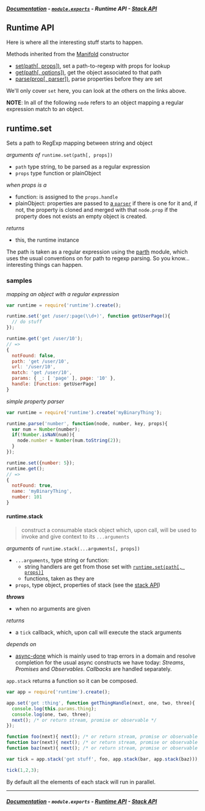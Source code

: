 ##### [Documentation][t-docs] - [`module.exports`][t-module] - Runtime API - [Stack API][t-stack-api]

## Runtime API

Here is where all the interesting stuff starts to happen.

Methods inherited from the [Manifold][x-manifold] constructor

- [set(path[, props])][x-runtime-set], set a path-to-regexp with props for lookup
- [get(path[, options])][x-runtime-get], get the object associated to that path
- [parse(prop[, parser])][x-runtime-parse], parse properties before they are set

We'll only cover `set` here, you can look at the others on the links above.

**NOTE**: In all of the following `node` refers to an object mapping a regular expression match to an object.

## runtime.set
Sets a path to RegExp mapping between string and object

_arguments of_ `runtime.set(path[, props])`
- `path` type string, to be parsed as a regular expression
- `props` type function or plainObject

_when props is a_
- function: is assigned to the `props.handle`
- plainObject: properties are passed to [a `parser`][x-runtime-parse] if there is one for it and, if not, the property is cloned and merged with that `node.prop` if the property does not exists an empty object is created.

_returns_
 - this, the runtime instance

The path is taken as a regular expression using the  [parth](http://github.com/stringparser/parth) module, which uses the usual conventions on for path to regexp parsing. So you know... interesting things can happen.

### samples

_mapping an object with a regular expression_
```js
var runtime = require('runtime').create();

runtime.set('get /user/:page(\\d+)', function getUserPage(){
  // do stuff
});

runtime.get('get /user/10');
// =>
{
  notFound: false,
  path: 'get /user/10',
  url: '/user/10',
  match: 'get /user/10',
  params: { _: [ 'page' ], page: '10' },
  handle: [Function: getUserPage]
}
```

_simple property parser_
```js
var runtime = require('runtime').create('myBinaryThing');

runtime.parse('number', function(node, number, key, props){
  var num = Number(number);
  if(!Number.isNaN(num)){
    node.number = Number(num.toString(2));
  }
});

runtime.set({number: 5});
runtime.get();
// =>
{
  notFound: true,
  name: 'myBinaryThing',
  number: 101
}
```

#### runtime.stack
> construct a consumable stack object which, upon call, will be used to
invoke and give context to its `...arguments`

_arguments_ of `runtime.stack(...arguments[, props])`
- `...arguments`, type string or function:
  - string handlers are get from those set with [`runtime.set(path[, props)]`][x-runtime-set]
  - functions, taken as they are
- `props`, type object, properties of stack (see the [stack API][t-stack-api])

**_throws_**
 - when no arguments are given

_returns_
- a `tick` callback, which, upon call will execute the stack arguments

_depends on_
- [async-done](http://github.com/phated/async-done) which is mainly used to trap errors in a domain and resolve completion for the usual async constructs we have today: _Streams_, _Promises_ and _Observables_. _Callbacks_ are handled separately.

`app.stack` returns a function so it can be composed.

```js
var app = require('runtime').create();

app.set('get :thing', function getThingHandle(next, one, two, three){
  console.log(this.params.thing);
  console.log(one, two, three);
  next(); /* or return stream, promise or observable */
});

function foo(next){ next(); /* or return stream, promise or observable */ }
function bar(next){ next(); /* or return stream, promise or observable */ }
function baz(next){ next(); /* or return stream, promise or observable */ }

var tick = app.stack('get stuff', foo, app.stack(bar, app.stack(baz)));

tick(1,2,3);
```

By default all the elements of each stack will run in parallel.

----
##### [Documentation][t-docs] - `module.exports` - [Runtime API][t-runtime-api] - [Stack API][t-stack-api]

<!--
  x-: is for just a link
  t-: is for doc's toc
-->

[t-docs]: http://github.com/stringparser/runtime/tree/master/docs
[t-module]: http://github.com/stringparser/runtime/tree/master/docs/api/readme.md
[t-stack-api]: http://github.com/stringparser/runtime/tree/master/docs/api/stack.md
[t-runtime-api]: http://github.com/stringparser/runtime/tree/master/docs/api/runtime.md

[x-manifold]: http://github.com/stringparser/manifold
[x-runtime-set]: http://github.com/stringparser/manifold
[x-runtime-get]: http://github.com/stringparser/manifold#manifoldgetpath-options-mod
[x-runtime-parse]: http://github.com/stringparser/manifold#manifoldparseprop-parser
